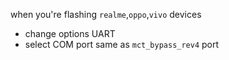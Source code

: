 when you're flashing `realme`,`oppo`,`vivo` devices

- change options UART
- select COM port same as `mct_bypass_rev4` port

